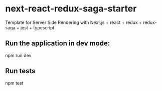 # next-react-redux-saga-starter

Template for Server Side Rendering with Next.js + react + redux + redux-saga + jest + typescript

## Run the application in dev mode: 
npm run dev

## Run tests
npm test

